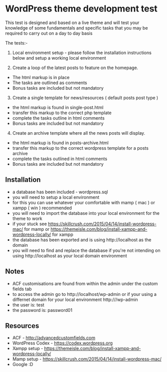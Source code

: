 # WordPress theme development test
This test is designed and based on a live theme and will test your knowledge of some fundamentals and specific tasks that you may be required to carry out on a day to day basis

The tests:-

1. Local environment setup - please follow the installation instructions below and setup a working local environment

2. Create a loop of the latest posts to feature on the homepage.
- The html markup is in place
- The tasks are outlined as comments
- Bonus tasks are included but not mandatory

3. Create a single template for news/resources ( default posts post type )
- the html markup is found in single-post.html
- transfer this markup to the correct php template
- complete the tasks outline in html comments
- Bonus tasks are included but not mandatory

4. Create an archive template where all the news posts will display.
- the html markup is found in posts-archive.html
- transfer this markup to the correct wordpress template for a posts archive
- complete the tasks outlined in html comments
- Bonus tasks are included but not mandatory

## Installation
- a database has been included - wordpress.sql
- you will need to setup a local environment
- for this you can use whatever your comfortable with mamp ( mac ) or xampp ( win ) recommended
- you will need to import the database into your local environment for the theme to work
- if your stuck see https://skillcrush.com/2015/04/14/install-wordpress-mac/ for mamp or https://themeisle.com/blog/install-xampp-and-wordpress-locally/ for xampp
- the database has been exported and is using http://localhost as the domain
- you will need to find and replace the database if you're not intending on using http://localhost as your local domain environment

## Notes
- ACF customisations are found from within the admin under the custom fields tab
- to access the admin go to http://localhost/wp-admin or if your using a differnet domain for your local environment http://<enter-your-domain>/wp-admin
- the user is: test
- the password is: password01

## Resources
- ACF - http://advancedcustomfields.com
- WordPress Codex - https://codex.wordpress.org
- Xampp setup - https://themeisle.com/blog/install-xampp-and-wordpress-locally/
- Mamp setup - https://skillcrush.com/2015/04/14/install-wordpress-mac/
- Google :D